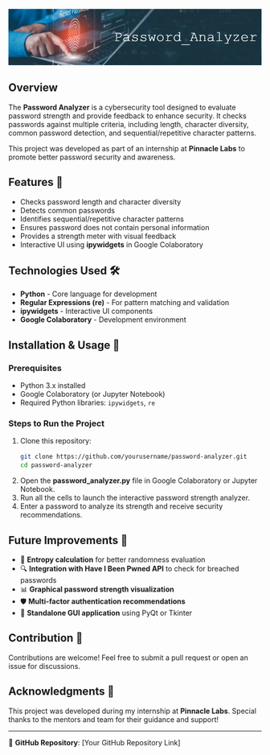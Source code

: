 

![Password Analyzer](https://github.com/smileycookie/Password_Analyzer/blob/72e26ae6e525bba21bec6683082d800f5309dd73/Password_Analyzer.png) 

## Overview
The **Password Analyzer** is a cybersecurity tool designed to evaluate password strength and provide feedback to enhance security. It checks passwords against multiple criteria, including length, character diversity, common password detection, and sequential/repetitive character patterns.

This project was developed as part of an internship at **Pinnacle Labs** to promote better password security and awareness.

## Features 🚀
-  Checks password length and character diversity
-  Detects common passwords
-  Identifies sequential/repetitive character patterns
-  Ensures password does not contain personal information
-  Provides a strength meter with visual feedback
-  Interactive UI using **ipywidgets** in Google Colaboratory

## Technologies Used 🛠️
- **Python** - Core language for development
- **Regular Expressions (re)** - For pattern matching and validation
- **ipywidgets** - Interactive UI components
- **Google Colaboratory** - Development environment

## Installation & Usage 📌

### Prerequisites
- Python 3.x installed
- Google Colaboratory (or Jupyter Notebook)
- Required Python libraries: `ipywidgets`, `re`

### Steps to Run the Project
1. Clone this repository:
   ```bash
   git clone https://github.com/yourusername/password-analyzer.git
   cd password-analyzer
   ```
2. Open the **password_analyzer.py** file in Google Colaboratory or Jupyter Notebook.
3. Run all the cells to launch the interactive password strength analyzer.
4. Enter a password to analyze its strength and receive security recommendations.

## Future Improvements 🔮
- 🔄 **Entropy calculation** for better randomness evaluation
- 🔍 **Integration with Have I Been Pwned API** to check for breached passwords
- 📊 **Graphical password strength visualization**
- 🛡️ **Multi-factor authentication recommendations**
- 📌 **Standalone GUI application** using PyQt or Tkinter

## Contribution 🤝
Contributions are welcome! Feel free to submit a pull request or open an issue for discussions.

## Acknowledgments 🎉
This project was developed during my internship at **Pinnacle Labs**. Special thanks to the mentors and team for their guidance and support!

---
🔗 **GitHub Repository**: [Your GitHub Repository Link]

